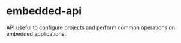 # embedded-api
API useful to configure projects and perform common operations on embedded applications.
